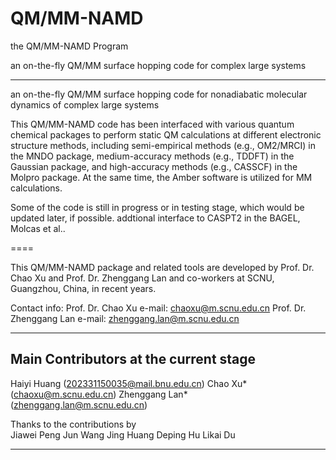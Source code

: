 QM/MM-NAMD
====
the QM/MM-NAMD Program

an on-the-fly QM/MM surface hopping code for complex large systems 

<hr>

an on-the-fly QM/MM surface hopping code for nonadiabatic molecular dynamics of complex large systems 

This QM/MM-NAMD code has been interfaced with various quantum chemical packages to perform static QM calculations at different electronic structure methods, including semi-empirical methods (e.g., OM2/MRCI) in the MNDO package, medium-accuracy methods (e.g., TDDFT) in the Gaussian package, and high-accuracy methods (e.g., CASSCF) in the Molpro package. At the same time, the Amber software is utilized for MM calculations. 


Some of the code is still in progress or in testing stage, which would be updated later, if possible.
addtional interface to CASPT2 in the BAGEL, Molcas et al..


====

This QM/MM-NAMD package and related tools are developed
by Prof. Dr. Chao Xu and Prof. Dr. Zhenggang Lan and co-workers at SCNU, Guangzhou, China, in recent years.

Contact info:
Prof. Dr. Chao Xu
e-mail: chaoxu@m.scnu.edu.cn
Prof. Dr. Zhenggang Lan
e-mail: zhenggang.lan@m.scnu.edu.cn

---- 



Main Contributors at the current stage
--------------------------------
Haiyi Huang (202331150035@mail.bnu.edu.cn)
Chao Xu\*(chaoxu@m.scnu.edu.cn)
Zhenggang Lan\* (zhenggang.lan@m.scnu.edu.cn)


Thanks to the contributions by <br>
Jiawei Peng
Jun Wang 
Jing Huang 
Deping Hu
Likai Du 

--------------------------------


